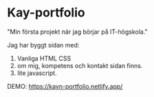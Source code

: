 # Kay-portfolio

"Min första projekt när jag börjar på IT-högskola."

Jag har byggt sidan med:

1. Vanliga HTML CSS
2. om mig, kompetens och kontakt sidan finns.
3. lite javascript.

DEMO: https://kayn-portfolio.netlify.app/

